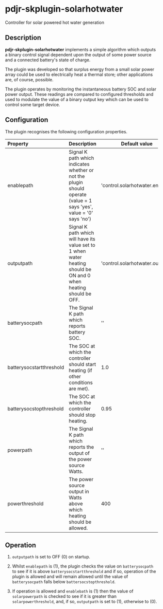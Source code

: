 # pdjr-skplugin-solarhotwater

Controller for solar powered hot water generation

## Description

**pdjr-skplugin-solarhotwater** implements a simple algorithm which
outputs a binary control signal dependent upon the output of some
power source and a connected battery's state of charge.

The plugin was developed so that surplus energy from a small solar
power array could be used to electrically heat a thermal store; other
applications are, of course, possible.

The plugin operates by monitoring the instantaneous battery SOC and
solar power output.
These readings are compared to configured thresholds and used to
modulate the value of a binary output key which can be used to control
some target device.

## Configuration

The plugin recognises the following configuration properties.

Property                 | Description | Default value
:----------------------- | :--- | ---
enablepath               | Signal K path which indicates whether or not the plugin should operate (value = 1 says 'yes', value = '0' says 'no') | 'control.solarhotwater.enabled'
outputpath               | Signal K path which will have its value set to 1 when water heating should be ON and 0 when heating should be OFF. | 'control.solarhotwater.output'
batterysocpath           | The Signal K path which reports battery SOC. | ''
batterysocstartthreshold | The SOC at which the controller should start heating (if other conditions are met). | 1.0
batterysocstopthreshold  | The SOC at which the controller should stop heating. | 0.95
powerpath                | The Signal K path which reports the output of the power source Watts. | ''
powerthreshold           | The power source output in Watts above which heating should be allowed. | 400

## Operation

1. ```outputpath``` is set to OFF (0) on startup.

2. Whilst ```enablepath``` is (1), the plugin checks the value on
   ```batterysocpath``` to see if it is above
   ```batterysocstartthreshold``` and if so, operation of the plugin
   is allowed and will remain allowed until the value of
   ```batterysocpath``` falls below ```battersocstopthreshold```.

3. If operation is allowed and ```enablebath``` is (1) then the value
   of ```solarpowerpath``` is checked to see if it is greater than
   ```solarpowerthreshold```, and, if so, ```outputpath``` is set to
   (1), otherwise to (0).
